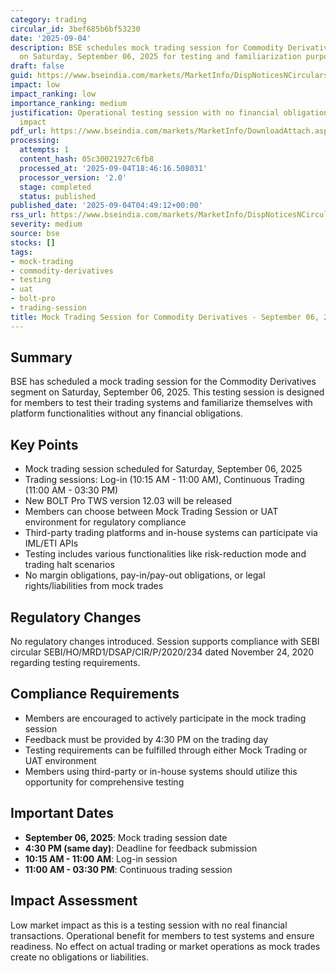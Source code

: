 ```yaml
---
category: trading
circular_id: 3bef685b6bf53230
date: '2025-09-04'
description: BSE schedules mock trading session for Commodity Derivatives segment
  on Saturday, September 06, 2025 for testing and familiarization purposes.
draft: false
guid: https://www.bseindia.com/markets/MarketInfo/DispNoticesNCirculars.aspx?Noticeid={8E54FB93-AA96-429D-AA50-035111709E0C}&noticeno=20250904-7&dt=09/04/2025&icount=7&totcount=68&flag=0
impact: low
impact_ranking: low
importance_ranking: medium
justification: Operational testing session with no financial obligations or market
  impact
pdf_url: https://www.bseindia.com/markets/MarketInfo/DownloadAttach.aspx?id=20250904-7&attachedId=
processing:
  attempts: 1
  content_hash: 05c30021927c6fb8
  processed_at: '2025-09-04T18:46:16.508031'
  processor_version: '2.0'
  stage: completed
  status: published
published_date: '2025-09-04T04:49:12+00:00'
rss_url: https://www.bseindia.com/markets/MarketInfo/DispNoticesNCirculars.aspx?Noticeid={8E54FB93-AA96-429D-AA50-035111709E0C}&noticeno=20250904-7&dt=09/04/2025&icount=7&totcount=68&flag=0
severity: medium
source: bse
stocks: []
tags:
- mock-trading
- commodity-derivatives
- testing
- uat
- bolt-pro
- trading-session
title: Mock Trading Session for Commodity Derivatives - September 06, 2025
---
```


## Summary

BSE has scheduled a mock trading session for the Commodity Derivatives segment on Saturday, September 06, 2025. This testing session is designed for members to test their trading systems and familiarize themselves with platform functionalities without any financial obligations.

## Key Points

- Mock trading session scheduled for Saturday, September 06, 2025
- Trading sessions: Log-in (10:15 AM - 11:00 AM), Continuous Trading (11:00 AM - 03:30 PM)
- New BOLT Pro TWS version 12.03 will be released
- Members can choose between Mock Trading Session or UAT environment for regulatory compliance
- Third-party trading platforms and in-house systems can participate via IML/ETI APIs
- Testing includes various functionalities like risk-reduction mode and trading halt scenarios
- No margin obligations, pay-in/pay-out obligations, or legal rights/liabilities from mock trades

## Regulatory Changes

No regulatory changes introduced. Session supports compliance with SEBI circular SEBI/HO/MRD1/DSAP/CIR/P/2020/234 dated November 24, 2020 regarding testing requirements.

## Compliance Requirements

- Members are encouraged to actively participate in the mock trading session
- Feedback must be provided by 4:30 PM on the trading day
- Testing requirements can be fulfilled through either Mock Trading or UAT environment
- Members using third-party or in-house systems should utilize this opportunity for comprehensive testing

## Important Dates

- **September 06, 2025**: Mock trading session date
- **4:30 PM (same day)**: Deadline for feedback submission
- **10:15 AM - 11:00 AM**: Log-in session
- **11:00 AM - 03:30 PM**: Continuous trading session

## Impact Assessment

Low market impact as this is a testing session with no real financial transactions. Operational benefit for members to test systems and ensure readiness. No effect on actual trading or market operations as mock trades create no obligations or liabilities.